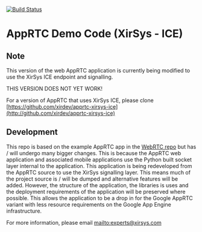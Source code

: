 [![Build Status](https://travis-ci.org/webrtc/apprtc.svg?branch=master)](https://travis-ci.org/webrtc/apprtc)

# AppRTC Demo Code (XirSys - ICE)

## Note

This version of the web AppRTC application is currently being modified to use the XirSys ICE endpoint and signalling.

THIS VERSION DOES NOT YET WORK!

For a version of AppRTC that uses XirSys ICE, please clone [https://github.com/xirdev/apprtc-xirsys-ice](http://github.com/xirdev/apprtc-xirsys-ice)

## Development

This repo is based on the example AppRTC app in the [WebRTC repo](https://github.com/webrtc) but has / will undergo many bigger changes.  This is because the AppRTC web application and associated mobile applications use the Python built socket layer internal to the application.  This application is being redeveloped from the AppRTC source to use the XirSys signalling layer.  This means much of the project source is / will be dumped and alternative features will be added.  However, the structure of the application, the libraries is uses and the deployment requirements of the application will be preserved where possible.  This allows the application to be a drop in for the Google AppRTC variant with less resource requirements on the Google App Engine infrastructure.

For more information, please email [mailto:experts@xirsys.com](experts@xirsys.com)
